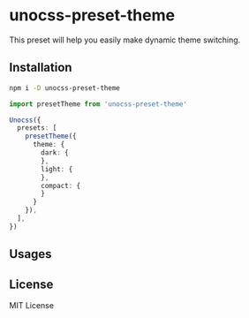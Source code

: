 # unocss-preset-theme

This preset will help you easily make dynamic theme switching.

## Installation

```bash
npm i -D unocss-preset-theme
```

```ts
import presetTheme from 'unocss-preset-theme'

Unocss({
  presets: [
    presetTheme({
      theme: {
        dark: {
        },
        light: {
        },
        compact: {
        }
      }
    }),
  ],
})
```

## Usages


## License

MIT License
